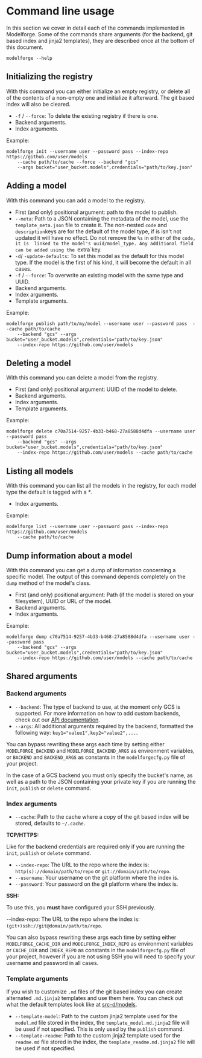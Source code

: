 # Command line usage

In this section we cover in detail each of the commands implemented in Modelforge. Some of the 
commands share arguments (for the backend, git based index and jinja2 templates), they are 
described once at the bottom of this document.


```
modelforge --help
```

## Initializing the registry

With this command you can either initialize an empty registry, or delete all of the contents of a 
non-empty one and initialize it afterward. The git based index will also be cleared.

- `-f` / `--force`: To delete the existing registry if there is one.
- Backend arguments.
- Index arguments.


Example:

```
modelforge init --username user --password pass --index-repo https://github.com/user/models 
    --cache path/to/cache --force --backend "gcs" 
    --args bucket="user_bucket.models",credentials="path/to/key.json"
```

## Adding a model

With this command you can add a model to the registry.

- First (and only) positional argument: path to the model to publish.
- `--meta`: Path to a JSON containing the metadata of the model, use the `template_meta.json` file 
to create it. The non-nested `code` and `description`keys are for the default of the model type, if
is isn't not updated it will have no effect. Do not remove the `%s` in either of the `code, it is 
linked to the model's uuid/model_type. Any additional field can be added using the `extra`key. 
- `-d`/ `-update-defaults`: To set this model as the default for this model type. If the model is 
the first of his kind, it will become the default in all cases.
- `-f` / `--force`: To overwrite an existing model with the same type and UUID.
- Backend arguments.
- Index arguments.
- Template arguments.


Example:

```
modelforge publish path/to/my/model --username user --password pass  --cache path/to/cache 
    --backend "gcs" --args bucket="user_bucket.models",credentials="path/to/key.json"
    --index-repo https://github.com/user/models 
```

## Deleting a model

With this command you can delete a model from the registry.

- First (and only) positional argument: UUID of the model to delete.
- Backend arguments.
- Index arguments.
- Template arguments.


Example:

```
modelforge delete c70a7514-9257-4b33-b468-27a8588d4dfa --username user --password pass
    --backend "gcs" --args bucket="user_bucket.models",credentials="path/to/key.json"
    --index-repo https://github.com/user/models --cache path/to/cache 
```

## Listing all models

With this command you can list all the models in the registry, for each model type the default is 
tagged with a _*_.

- Index arguments.


Example:

```
modelforge list --username user --password pass --index-repo https://github.com/user/models 
    --cache path/to/cache 
```
  
## Dump information about a model

With this command you can get a dump of information concerning a specific model. The output of this
command depends completely on the `dump` method of the model's class. 

- First (and only) positional argument: Path (if the model is stored on your filesystem), UUID or 
URL of the model. 
- Backend arguments.
- Index arguments.


Example:

```
modelforge dump c70a7514-9257-4b33-b468-27a8588d4dfa --username user --password pass
    --backend "gcs" --args bucket="user_bucket.models",credentials="path/to/key.json"
    --index-repo https://github.com/user/models --cache path/to/cache 
```

## Shared arguments

### Backend arguments

- `--backend`: The type of backend to use, at the moment only GCS is supported. For more 
information on how to add custom backends, check out our [API documentation](api.md).
- `--args`: All additional arguments required by the backend, formatted the following way:
`key1="value1",key2="value2",...`.

You can bypass rewriting these args each time by setting either `MODELFORGE_BACKEND` and 
`MODELFORGE_BACKEND_ARGS` as environment variables, or `BACKEND` and `BACKEND_ARGS` as constants in
the `modelforgecfg.py` file of your project.

In the case of a GCS backend you must only specify the bucket's name, as well as a path to the JSON
containing your private key if you are running the `init`, `publish` or `delete` command. 


### Index arguments

- `--cache`: Path to the cache where a copy of the git based index will be stored, defaults to 
`~/.cache`.

__TCP/HTTPS:__

Like for the backend credentials are required only if you are running the `init`, `publish` or 
`delete` command.  

- `--index-repo`: The URL to the repo where the index is: `http(s)://domain/path/to/repo` 
or `git://domain/path/to/repo`.
- `--username`: Your username on the git platform where the index is.
- `--password`: Your password on the git platform where the index is.


__SSH:__

To use this, you **must** have configured your SSH previously.

--index-repo: The URL to the repo where the index is: `(git+)ssh://git@domain/path/to/repo`.


You can also bypass rewriting these args each time by setting either `MODELFORGE_CACHE_DIR` and 
`MODELFORGE_INDEX_REPO` as environment variables or `CACHE_DIR` and `INDEX_REPO` as constants in 
the `modelforgecfg.py` file of your project, however if you are not using SSH you will need to 
specify your username and password in all cases. 


### Template arguments

If you wish to customize `.md` files of the git based index you can create alternated `.md.jinja2`
templates and use them here. You can check out what the default templates look like at 
[src-d/models](https://github.com/src-d/models). 

- `--template-model`: Path to the custom jinja2 template used for the `model.md` file stored in
the index, the `template_model.md.jinja2` file will be used if not specified. This is only used by
the `publish` command.
- `--template-readme`: Path to the custom jinja2 template used for the `readme.md` file stored in
the index, the `template_readme.md.jinja2` file will be used if not specified.
